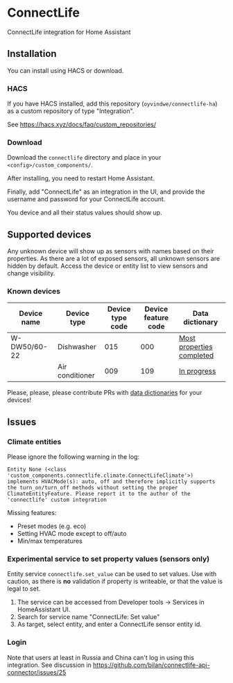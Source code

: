 # ConnectLife

ConnectLife integration for Home Assistant

## Installation

You can install using HACS or download.

### HACS
If you have HACS installed, add this repository (`oyvindwe/connectlife-ha`) as a custom repository of type "Integration".

See https://hacs.xyz/docs/faq/custom_repositories/ 

### Download

Download the `connectlife` directory and place in your `<config>/custom_components/`.

After installing, you need to restart Home Assistant.

Finally, add "ConnectLife" as an integration in the UI, and provide the username and password for your ConnectLife account.

You device and all their status values should show up.

## Supported devices

Any unknown device will show up as sensors with names based on their properties. As there are a lot of exposed
sensors, all unknown sensors are hidden by default. Access the device or entity list to view sensors and change
visibility.

### Known devices

| Device name  | Device type     | Device type code | Device feature code | Data dictionary                                                                           |
|--------------|-----------------|------------------|---------------------|-------------------------------------------------------------------------------------------|
| W-DW50/60-22 | Dishwasher      | 015              | 000                 | [Most properties completed](custom_components/connectlife/data_dictionaries/015-000.yaml) |
|              | Air conditioner | 009              | 109                 | [In progress](custom_components/connectlife/data_dictionaries/009-109.yaml)               |

Please, please, please contribute PRs with [data dictionaries](custom_components/connectlife/data_dictionaries) for your devices!

## Issues

### Climate entities

Please ignore the following warning in the log:
```
Entity None (<class 'custom_components.connectlife.climate.ConnectLifeClimate'>) implements HVACMode(s): auto, off and therefore implicitly supports the turn_on/turn_off methods without setting the proper ClimateEntityFeature. Please report it to the author of the 'connectlife' custom integration
```

Missing features:
- Preset modes (e.g. eco)
- Setting HVAC mode except to off/auto
- Min/max temperatures

### Experimental service to set property values (sensors only)

Entity service `connectlife.set_value` can be used to set values. Use with caution, as there is **no** validation
if property is writeable, or that the value is legal to set.

1. The service can be accessed from Developer tools -> Services in HomeAssistant UI.
2. Search for service name "ConnectLife: Set value"
3. As target, select entity, and enter a ConnectLife sensor entity id.

### Login

Note that users at least in Russia and China can't log in using this integration. See discussion in
https://github.com/bilan/connectlife-api-connector/issues/25
